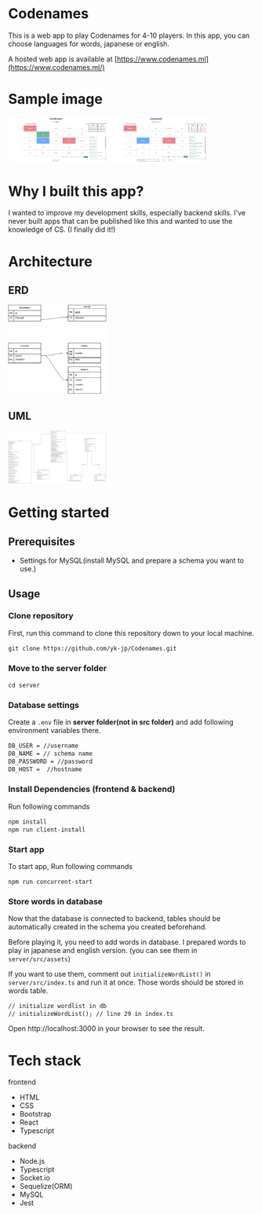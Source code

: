 # Codenames
This is a web app to play Codenames for 4-10 players. In this app, you can choose languages for words, japanese or english.  

A hosted web app is available at [https://www.codenames.ml](https://www.codenames.ml/) 

# Sample image
<img src="./docs/sample_img//operative_img.png" alt="drawing" width="200"/> <img src="./docs/sample_img//spymaster_img.png" alt="drawing" width="200"/>

# Why I built this app? 
I wanted to improve my development skills, especially backend skills. I've never built apps that can be published like this and wanted to use the knowledge of CS. (I finally did it!) 

# Architecture
## ERD
<img src="./docs/architecture/ERD.drawio.png" alt="drawing" width="200"/> 

## UML
<img src="./docs/architecture/UML.drawio.png" alt="drawing" width="200"/>

# Getting started

## Prerequisites
*  Settings for MySQL(install MySQL and prepare a schema you want to use.)

## Usage 

### Clone repository
First, run this command to clone this repository down to your local machine.

```
git clone https://github.com/yk-jp/Codenames.git
```

### Move to the server folder
```
cd server
``` 

### Database settings

Create a `.env` file in **server folder(not in src folder)** and add following environment variables there.

```
DB_USER = //username 
DB_NAME = // schema name 
DB_PASSWORD = //password
DB_HOST =  //hostname
```

### Install Dependencies (frontend & backend)

Run following commands 
```
npm install 
npm run client-install 
```

### Start app

To start app, Run following commands 
```
npm run concurrent-start
```

### Store words in database
Now that the database is connected to backend, tables should be automatically created in the schema you created beforehand.

Before playing it, you need to add words in database.
I prepared words to play in japanese and english version. (you can see them in `server/src/assets`)

If you want to use them, comment out `initializeWordList()` in `server/src/index.ts` and run it at once. Those words should be stored in words table.

```
// initialize wordlist in db
// initializeWordList(); // line 29 in index.ts
```

Open http://localhost:3000 in your browser to see the result.
 
# Tech stack 
frontend 
*  HTML
*  CSS
*  Bootstrap 
*  React
*  Typescript

backend 
*  Node.js
*  Typescript 
*  Socket.io
*  Sequelize(ORM)
*  MySQL
*  Jest
